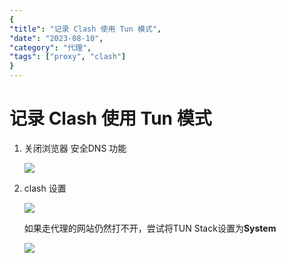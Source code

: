 ```yaml
---
{
"title": "记录 Clash 使用 Tun 模式",
"date": "2023-08-10",
"category": "代理",
"tags": ["proxy", "clash"]
}
---
```

# 记录 Clash 使用 Tun 模式

1. 关闭浏览器 安全DNS 功能

   ![](https://cdn.jsdelivr.net/gh/lyc0209/pic/blog%E5%B1%8F%E5%B9%95%E6%88%AA%E5%9B%BE%202023-08-10%20112404.png)

2. clash 设置

   ![](https://cdn.jsdelivr.net/gh/lyc0209/pic/blog1691638390350.png)

   如果走代理的网站仍然打不开，尝试将TUN Stack设置为**System**

   ![](https://cdn.jsdelivr.net/gh/lyc0209/pic/blog1691640985246.png)